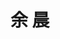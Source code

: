 ---
# Display name

title: 余 晨
user_groups: ["Graduated Ph.D Students"]



organizations:
- name: 2016-2021 

Interests:
- 

---